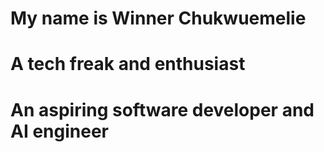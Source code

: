 # My name is Winner Chukwuemelie
# A tech freak and enthusiast 
# An aspiring software developer and AI engineer
